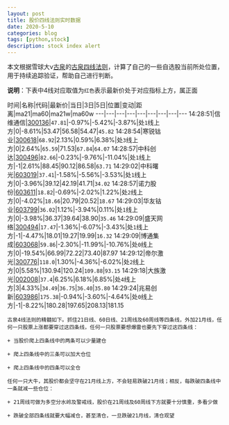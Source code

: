 ```yaml
---
layout: post
title: 股价四线法则实时数据
date: 2020-5-10
categories: blog
tags: [python,stock]
description: stock index alert
---
```



本文根据雪球大v[古泉](https://xueqiu.com/u/7148646888)的[古泉四线法则](https://xueqiu.com/7148646888/130498192)，计算了自己的一些自选股当前所处位置，用于持续追踪验证，帮助自己进行判断。

**说明**：下表中4线对应取值为`红色`表示最新价处于对应指标上方，属正面

时间|名称|代码|最新价|当日|3日|5日|位置|变动|距离|ma21|ma60|ma21w|ma60w
---|---|---|---|---|---|---|---|---
14:28:51|信维通信|[300136](https://xueqiu.com/S/SZ300136)|`47.81`|-0.97%|-5.42%|-3.87%|处`1`线上方|0|-8.61%|53.47|56.58|54.47|`45.82`
14:28:54|寒锐钴业|[300618](https://xueqiu.com/S/SZ300618)|`68.92`|2.13%|0.59%|6.38%|处`3`线上方|0|2.64%|`65.59`|71.53|`67.84`|`64.07`
14:28:57|中科创达|[300496](https://xueqiu.com/S/SZ300496)|`82.66`|-0.23%|-9.76%|-11.04%|处`1`线上方|-1|2.61%|88.45|90.12|86.58|`63.71`
14:29:02|中科曙光|[603019](https://xueqiu.com/S/SH603019)|`37.41`|-1.58%|-5.56%|-3.53%|处`1`线上方|0|-3.96%|39.12|42.19|41.71|`34.02`
14:28:57|诺力股份|[603611](https://xueqiu.com/S/SH603611)|`18.82`|-0.69%|-2.02%|1.22%|处`2`线上方|0|-4.02%|`18.66`|20.79|20.52|`18.67`
14:29:03|华友钴业|[603799](https://xueqiu.com/S/SH603799)|`36.02`|1.12%|-3.94%|0.11%|处`1`线上方|0|-3.98%|36.37|39.64|38.90|`35.46`
14:29:09|盛天网络|[300494](https://xueqiu.com/S/SZ300494)|`17.47`|-1.36%|-6.07%|-3.43%|处`1`线上方|-1|-4.47%|18.01|19.27|19.99|`16.32`
14:29:09|博通集成|[603068](https://xueqiu.com/S/SH603068)|`59.86`|-2.30%|-11.99%|-10.76%|处`0`线上方|0|-19.54%|66.99|72.22|73.40|87.97
14:29:12|帝尔激光|[300776](https://xueqiu.com/S/SZ300776)|`118.0`|1.30%|-4.36%|-6.02%|处`2`线上方|0|5.58%|130.94|120.24|`109.88`|`93.15`
14:29:18|大族激光|[002008](https://xueqiu.com/S/SZ002008)|`37.4`|6.25%|6.18%|6.85%|处`4`线上方|3|4.33%|`34.49`|`36.75`|`36.40`|`35.80`
14:29:24|兆易创新|[603986](https://xueqiu.com/S/SH603986)|`175.38`|-0.94%|-3.60%|-4.64%|处`0`线上方|-1|-8.22%|180.28|197.65|208.13|181.15

```
古泉4线法则的精髓如下。抓住21日线、60日线、21周线及60周线等四条线，外加21月线，任何一只股票上涨都要穿过这四条线，任何一只股票要想爆雷也要先下穿过这四条线：

+ 当股价爬上四条线中的两条可以少量建仓

+ 爬上四条线中的三条可以加大仓位

+ 爬上四条线中的四条可以全仓

任何一只大牛，其股价都会坚守在21月线上方，不会轻易跌破21月线；相反，每跌破四条线中一条就减一些仓位：

+ 21周线可做为多空分水岭及警戒线，股价在21周线及60周线下方就要十分慎重，多看少做

+ 跌破全部四条线就要大幅减仓，甚至清仓，一旦跌破21月线，清仓观望
```